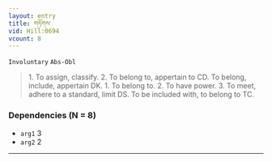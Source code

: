 ```yaml
---
layout: entry
title: གཏོགས་
vid: Hill:0694
vcount: 8
---
```

`Involuntary` `Abs-Obl`
> 1\.
 To assign, classify\.
 2\.
 To belong to, appertain to CD\.
 To belong, include, appertain DK\.
 1\.
 To belong to\.
 2\.
 To have power\.
 3\.
 To meet, adhere to a standard, limit DS\.
 To be included with, to belong to TC\.

### Dependencies (N = 8)
* `arg1` 3
* `arg2` 2

---

